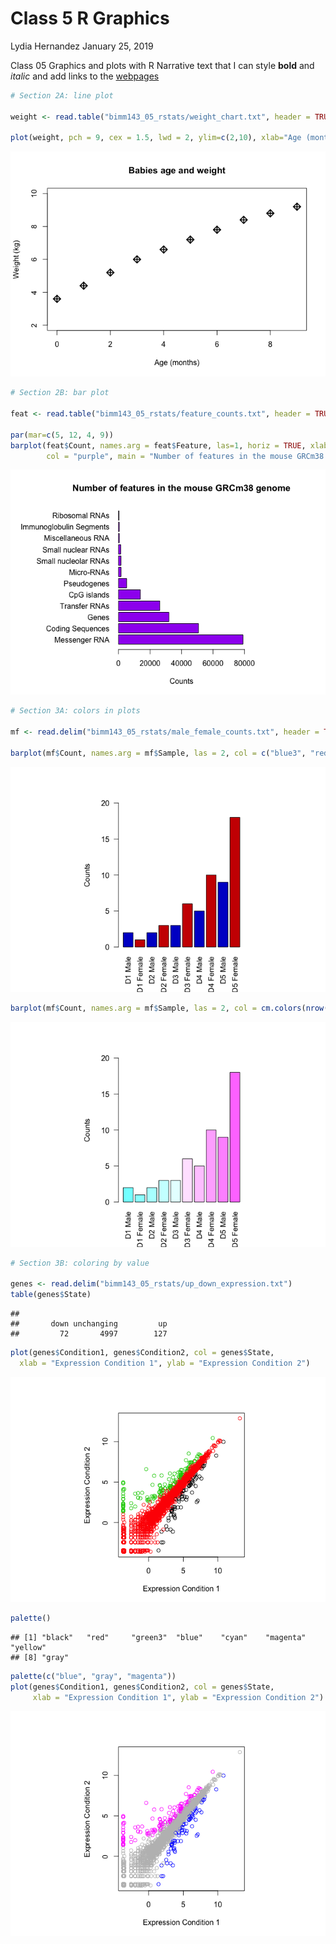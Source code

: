 Class 5 R Graphics
================
Lydia Hernandez
January 25, 2019

Class 05 Graphics and plots with R Narrative text that I can style **bold** and *italic* and add links to the [webpages](https://aerialrevolution.com/)

``` r
# Section 2A: line plot

weight <- read.table("bimm143_05_rstats/weight_chart.txt", header = TRUE)

plot(weight, pch = 9, cex = 1.5, lwd = 2, ylim=c(2,10), xlab="Age (months)", ylab="Weight (kg)", main="Babies age and weight")
```

![](class05_files/figure-markdown_github/unnamed-chunk-1-1.png)

``` r
# Section 2B: bar plot

feat <- read.table("bimm143_05_rstats/feature_counts.txt", header = TRUE, sep="\t")

par(mar=c(5, 12, 4, 9))
barplot(feat$Count, names.arg = feat$Feature, las=1, horiz = TRUE, xlab = "Counts", las=1, 
        col = "purple", main = "Number of features in the mouse GRCm38 genome", xlim = c(0,80000))
```

![](class05_files/figure-markdown_github/unnamed-chunk-1-2.png)

``` r
# Section 3A: colors in plots

mf <- read.delim("bimm143_05_rstats/male_female_counts.txt", header = TRUE, sep = "\t")

barplot(mf$Count, names.arg = mf$Sample, las = 2, col = c("blue3", "red3"), ylab = "Counts", ylim = c(0,20))
```

![](class05_files/figure-markdown_github/unnamed-chunk-1-3.png)

``` r
barplot(mf$Count, names.arg = mf$Sample, las = 2, col = cm.colors(nrow(mf)), ylab = "Counts", ylim = c(0,20))
```

![](class05_files/figure-markdown_github/unnamed-chunk-1-4.png)

``` r
# Section 3B: coloring by value

genes <- read.delim("bimm143_05_rstats/up_down_expression.txt")
table(genes$State)
```

    ## 
    ##       down unchanging         up 
    ##         72       4997        127

``` r
plot(genes$Condition1, genes$Condition2, col = genes$State, 
  xlab = "Expression Condition 1", ylab = "Expression Condition 2")
```

![](class05_files/figure-markdown_github/unnamed-chunk-1-5.png)

``` r
palette()
```

    ## [1] "black"   "red"     "green3"  "blue"    "cyan"    "magenta" "yellow" 
    ## [8] "gray"

``` r
palette(c("blue", "gray", "magenta"))
plot(genes$Condition1, genes$Condition2, col = genes$State, 
     xlab = "Expression Condition 1", ylab = "Expression Condition 2")
```

![](class05_files/figure-markdown_github/unnamed-chunk-1-6.png)
